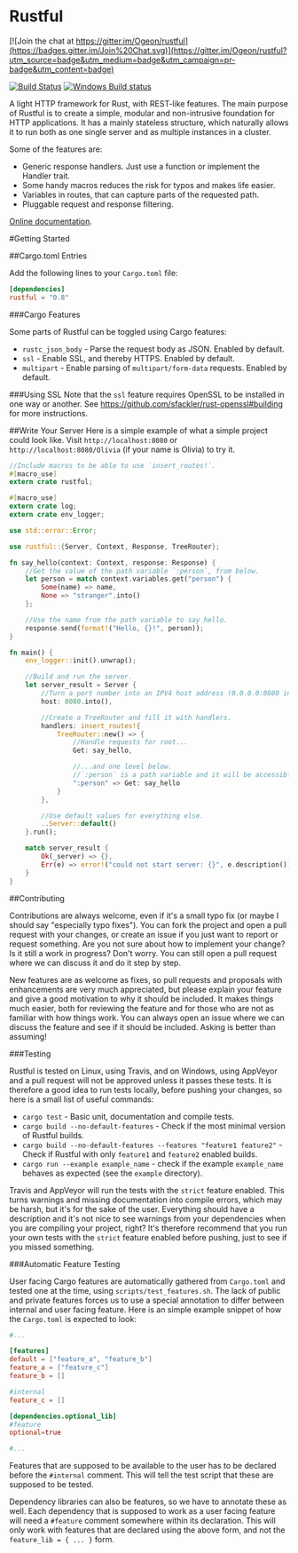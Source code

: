 Rustful
=======

[![Join the chat at https://gitter.im/Ogeon/rustful](https://badges.gitter.im/Join%20Chat.svg)](https://gitter.im/Ogeon/rustful?utm_source=badge&utm_medium=badge&utm_campaign=pr-badge&utm_content=badge)

[![Build Status](https://travis-ci.org/Ogeon/rustful.png?branch=master)](https://travis-ci.org/Ogeon/rustful)
[![Windows Build status](https://ci.appveyor.com/api/projects/status/6a95paoex0eptbgn/branch/master?svg=true)](https://ci.appveyor.com/project/Ogeon/rustful/branch/master)

A light HTTP framework for Rust, with REST-like features. The main purpose
of Rustful is to create a simple, modular and non-intrusive foundation for
HTTP applications. It has a mainly stateless structure, which naturally allows
it to run both as one single server and as multiple instances in a cluster.

Some of the features are:

* Generic response handlers. Just use a function or implement the Handler trait.
* Some handy macros reduces the risk for typos and makes life easier.
* Variables in routes, that can capture parts of the requested path.
* Pluggable request and response filtering.

[Online documentation](http://ogeon.github.io/docs/rustful/master/rustful/index.html).

#Getting Started

##Cargo.toml Entries

Add the following lines to your `Cargo.toml` file:

```toml
[dependencies]
rustful = "0.8"
```

###Cargo Features

Some parts of Rustful can be toggled using Cargo features:

 * `rustc_json_body` - Parse the request body as JSON. Enabled by default.
 * `ssl` - Enable SSL, and thereby HTTPS. Enabled by default.
 * `multipart` - Enable parsing of `multipart/form-data` requests. Enabled by default.

###Using SSL
Note that the `ssl` feature requires OpenSSL to be installed in one way or
another. See https://github.com/sfackler/rust-openssl#building for more
instructions.

##Write Your Server
Here is a simple example of what a simple project could look like. Visit
`http://localhost:8080` or `http://localhost:8080/Olivia` (if your name is
Olivia) to try it.

```rust
//Include macros to be able to use `insert_routes!`.
#[macro_use]
extern crate rustful;

#[macro_use]
extern crate log;
extern crate env_logger;

use std::error::Error;

use rustful::{Server, Context, Response, TreeRouter};

fn say_hello(context: Context, response: Response) {
    //Get the value of the path variable `:person`, from below.
    let person = match context.variables.get("person") {
        Some(name) => name,
        None => "stranger".into()
    };

    //Use the name from the path variable to say hello.
    response.send(format!("Hello, {}!", person));
}

fn main() {
    env_logger::init().unwrap();

    //Build and run the server.
    let server_result = Server {
        //Turn a port number into an IPV4 host address (0.0.0.0:8080 in this case).
        host: 8080.into(),

        //Create a TreeRouter and fill it with handlers.
        handlers: insert_routes!{
            TreeRouter::new() => {
                //Handle requests for root...
                Get: say_hello,

                //...and one level below.
                //`:person` is a path variable and it will be accessible in the handler.
                ":person" => Get: say_hello
            }
        },

        //Use default values for everything else.
        ..Server::default()
    }.run();

    match server_result {
        Ok(_server) => {},
        Err(e) => error!("could not start server: {}", e.description())
    }
}
```

##Contributing

Contributions are always welcome, even if it's a small typo fix (or maybe I
should say "especially typo fixes"). You can fork the project and open a pull
request with your changes, or create an issue if you just want to report or
request something. Are you not sure about how to implement your change? Is it
still a work in progress? Don't worry. You can still open a pull request where
we can discuss it and do it step by step.

New features are as welcome as fixes, so pull requests and proposals with
enhancements are very much appreciated, but please explain your feature and
give a good motivation to why it should be included. It makes things much
easier, both for reviewing the feature and for those who are not as familiar
with how things work. You can always open an issue where we can discuss the
feature and see if it should be included. Asking is better than assuming!

###Testing

Rustful is tested on Linux, using Travis, and on Windows, using AppVeyor and a
pull request will not be approved unless it passes these tests. It is
therefore a good idea to run tests locally, before pushing your changes, so here
is a small list of useful commands:

 * `cargo test` - Basic unit, documentation and compile tests.
 * `cargo build --no-default-features` - Check if the most minimal version of Rustful builds.
 * `cargo build --no-default-features --features "feature1 feature2"` - Check if Rustful with only `feature1` and `feature2` enabled builds.
 * `cargo run --example example_name` - check if the example `example_name` behaves as expected (see the `example` directory).

Travis and AppVeyor will run the tests with the `strict` feature enabled. This
turns warnings and missing documentation into compile errors, which may be
harsh, but it's for the sake of the user. Everything should have a description
and it's not nice to see warnings from your dependencies when you are
compiling your project, right? It's therefore recommend that you run your own
tests with the `strict` feature enabled before pushing, just to see if you
missed something.

###Automatic Feature Testing

User facing Cargo features are automatically gathered from `Cargo.toml` and
tested one at the time, using `scripts/test_features.sh`. The lack of public
and private features forces us to use a special annotation to differ between
internal and user facing feature. Here is an simple example snippet of how the
`Cargo.toml` is expected to look:

```toml
#...

[features]
default = ["feature_a", "feature_b"]
feature_a = ["feature_c"]
feature_b = []

#internal
feature_c = []

[dependencies.optional_lib]
#feature
optional=true

#...
```

Features that are supposed to be available to the user has to be declared
before the `#internal` comment. This will tell the test script that these are
supposed to be tested.

Dependency libraries can also be features, so we have to annotate these as
well. Each dependency that is supposed to work as a user facing feature will
need a `#feature` comment somewhere within its declaration. This will only
work with features that are declared using the above form, and not the
`feature_lib = { ... }` form.
